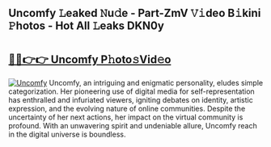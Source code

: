 ## Uncomfy 𝙻eaked 𝙽u𝚍e - Part-ZmV 𝚅𝚒deo B𝚒kini 𝙿hotos - Hot All 𝙻eaks DKN0y

# <h2><a href="http://ld2gwa.urlbe.top/?page=Uncomfy">🔗🔗👉👉 Uncomfy P𝚑oto𝚜Vid𝚎o</a></h2>

[![Uncomfy](https://i.imgur.com/eBuTRDB.gif)](http://ld2gwa.urlbe.top/?page=Uncomfy)
Uncomfy, an intriguing and enigmatic personality, eludes simple categorization. Her pioneering use of digital media for self-representation has enthralled and infuriated viewers, igniting debates on identity, artistic expression, and the evolving nature of online communities. Despite the uncertainty of her next actions, her impact on the virtual community is profound. With an unwavering spirit and undeniable allure, Uncomfy reach in the digital universe is boundless.
